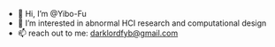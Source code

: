 - 👋 Hi, I’m @Yibo-Fu
- 👀 I’m interested in abnormal HCI research and computational design
- 📫 reach out to me: darklordfyb@gmail.com

<!---
Yibo-Fu/Yibo-Fu is a ✨ special ✨ repository because its `README.md` (this file) appears on your GitHub profile.
You can click the Preview link to take a look at your changes.
--->
